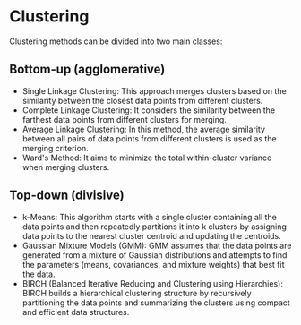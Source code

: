 # Clustering  
Clustering methods can be divided into two main classes:  
## Bottom-up (agglomerative)  
- Single Linkage Clustering: This approach merges clusters based on the similarity between the closest data points from different clusters.  
- Complete Linkage Clustering: It considers the similarity between the farthest data points from different clusters for merging.  
- Average Linkage Clustering: In this method, the average similarity between all pairs of data points from different clusters is used as the merging criterion.  
- Ward's Method: It aims to minimize the total within-cluster variance when merging clusters.  
## Top-down (divisive)  
- k-Means: This algorithm starts with a single cluster containing all the data points and then repeatedly partitions it into k clusters by assigning data points to the nearest cluster centroid and updating the centroids.  
- Gaussian Mixture Models (GMM): GMM assumes that the data points are generated from a mixture of Gaussian distributions and attempts to find the parameters (means, covariances, and mixture weights) that best fit the data.  
- BIRCH (Balanced Iterative Reducing and Clustering using Hierarchies): BIRCH builds a hierarchical clustering structure by recursively partitioning the data points and summarizing the clusters using compact and efficient data structures.  
